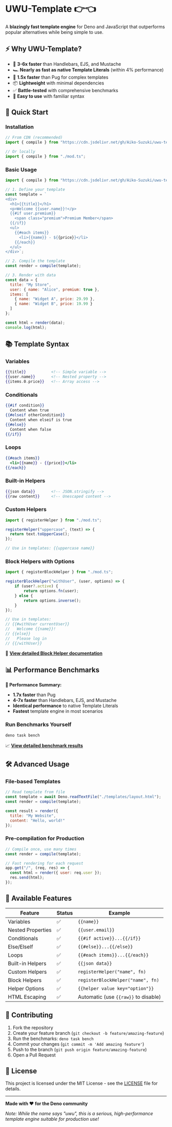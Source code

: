 # UWU-Template 👉👈

A **blazingly fast template engine** for Deno and JavaScript that outperforms popular alternatives while being simple to use.

## ⚡ Why UWU-Template?

- 🚀 **3-6x faster** than Handlebars, EJS, and Mustache
- 🏎️ **Nearly as fast as native Template Literals** (within 4% performance)
- 🎯 **1.5x faster** than Pug for complex templates
- 📦 **Lightweight** with minimal dependencies
- ✅ **Battle-tested** with comprehensive benchmarks
- 🔧 **Easy to use** with familiar syntax

## 🚀 Quick Start

### Installation

```js
// From CDN (recommended)
import { compile } from "https://cdn.jsdelivr.net/gh/Aiko-Suzuki/uwu-template@main/bundle.js";

// Or locally
import { compile } from "./mod.ts";
```

### Basic Usage

```js
import { compile } from "https://cdn.jsdelivr.net/gh/Aiko-Suzuki/uwu-template@main/bundle.js";

// 1. Define your template
const template = `
<div>
  <h1>{{title}}</h1>
  <p>Welcome {{user.name}}!</p>
  {{#if user.premium}}
    <span class="premium">Premium Member</span>
  {{/if}}
  <ul>
    {{#each items}}
      <li>{{name}} - ${{price}}</li>
    {{/each}}
  </ul>
</div>`;

// 2. Compile the template
const render = compile(template);

// 3. Render with data
const data = {
  title: "My Store",
  user: { name: "Alice", premium: true },
  items: [
    { name: "Widget A", price: 29.99 },
    { name: "Widget B", price: 19.99 }
  ]
};

const html = render(data);
console.log(html);
```

## 📚 Template Syntax

### Variables
```handlebars
{{title}}           <!-- Simple variable -->
{{user.name}}       <!-- Nested property -->
{{items.0.price}}   <!-- Array access -->
```

### Conditionals
```handlebars
{{#if condition}}
  Content when true
{{#elseif otherCondition}}
  Content when elseif is true
{{#else}}
  Content when false
{{/if}}
```

### Loops
```handlebars
{{#each items}}
  <li>{{name}} - {{price}}</li>
{{/each}}
```

### Built-in Helpers
```handlebars
{{json data}}       <!-- JSON.stringify -->
{{raw content}}     <!-- Unescaped content -->
```

### Custom Helpers
```js
import { registerHelper } from "./mod.ts";

registerHelper("uppercase", (text) => {
  return text.toUpperCase();
});

// Use in templates: {{uppercase name}}
```

### Block Helpers with Options
```js
import { registerBlockHelper } from "./mod.ts";

registerBlockHelper("withUser", (user, options) => {
    if (user?.active) {
        return options.fn(user);
    } else {
        return options.inverse();
    }
});

// Use in templates:
// {{#withUser currentUser}}
//   Welcome {{name}}!
// {{else}}
//   Please log in
// {{/withUser}}
```

📖 **[View detailed Block Helper documentation](./BLOCK_HELPERS.md)**

## 📊 Performance Benchmarks

**🚀 Performance Summary:**
- **1.7x faster** than Pug
- **4-7x faster** than Handlebars, EJS, and Mustache  
- **Identical performance** to native Template Literals
- **Fastest** template engine in most scenarios

### Run Benchmarks Yourself

```bash
deno task bench
```

📈 **[View detailed benchmark results](./BENCHMARK_RESULTS.md)**

## 🛠️ Advanced Usage

### File-based Templates

```js
// Read template from file
const template = await Deno.readTextFile("./templates/layout.html");
const render = compile(template);

const result = render({
  title: "My Website",
  content: "Hello, world!"
});
```

### Pre-compilation for Production

```js
// Compile once, use many times
const render = compile(template);

// Fast rendering for each request
app.get("/", (req, res) => {
  const html = render({ user: req.user });
  res.send(html);
});
```

## 🔧 Available Features

| Feature | Status | Example |
|---------|--------|---------|
| Variables | ✅ | `{{name}}` |
| Nested Properties | ✅ | `{{user.email}}` |
| Conditionals | ✅ | `{{#if active}}...{{/if}}` |
| Else/ElseIf | ✅ | `{{#else}}...{{/else}}` |
| Loops | ✅ | `{{#each items}}...{{/each}}` |
| Built-in Helpers | ✅ | `{{json data}}` |
| Custom Helpers | ✅ | `registerHelper("name", fn)` |
| Block Helpers | ✅ | `registerBlockHelper("name", fn)` |
| Helper Options | ✅ | `{{helper value key="option"}}` |
| HTML Escaping | ✅ | Automatic (use `{{raw}}` to disable) |

## 🤝 Contributing

1. Fork the repository
2. Create your feature branch (`git checkout -b feature/amazing-feature`)
3. Run the benchmarks: `deno task bench`
4. Commit your changes (`git commit -m 'Add amazing feature'`)
5. Push to the branch (`git push origin feature/amazing-feature`)
6. Open a Pull Request

## 📄 License

This project is licensed under the MIT License - see the [LICENSE](LICENSE) file for details.

---

**Made with ❤️ for the Deno community**

*Note: While the name says "uwu", this is a serious, high-performance template engine suitable for production use!*
